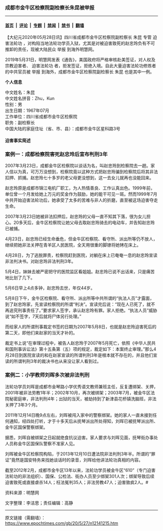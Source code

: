 ### 成都市金牛区检察院副检察长朱昆被举报

---

#### [首页](../../../..?n12141215) &nbsp;|&nbsp; [评论](../../../../../epoch-comment?n12141215) &nbsp;|&nbsp; [专题](../../../../../epoch-special?n12141215) &nbsp;|&nbsp; [禁闻](../../../../../epoch-news?n12141215) &nbsp;|&nbsp; [禁书](../../../../../books?n12141215) &nbsp;|&nbsp; [翻墙](https://github.com/gfw-breaker/nogfw/blob/master/README.md?n12141215)


<div class="post_content" id="artbody" itemprop="articleBody">
 <!-- article content begin -->
 <p>
  【大纪元2020年05月28日讯】四川省成都市金牛区检察院副检察长
  <ok href="https://www.epochtimes.com/gb/tag/%E6%9C%B1%E6%98%86.html">
   朱昆
  </ok>
  专管
  <ok href="https://www.epochtimes.com/gb/tag/%E8%BF%AB%E5%AE%B3%E6%B3%95%E8%BD%AE%E5%8A%9F.html">
   迫害法轮功
  </ok>
  ，对构陷当地法轮功学员入狱，尤其是对被迫害致死的赵忠玲负有不可推卸的责任，现被大陆民众
  <ok href="https://www.epochtimes.com/gb/tag/%E4%B8%BE%E6%8A%A5.html">
   举报
  </ok>
  到海外明慧网。
 </p>
 <p>
  2019年5月31日，明慧网发表《通告》，美国政府将严格审核赴美签证，对人权及宗教迫害者、
  <ok href="https://www.epochtimes.com/gb/tag/%E8%BF%AB%E5%AE%B3%E6%B3%95%E8%BD%AE%E5%8A%9F.html">
   迫害法轮功
  </ok>
  者，拒发签证，拒绝入境。自此大量迫害法轮功修炼者的中共官员被
  <ok href="https://www.epochtimes.com/gb/tag/%E4%B8%BE%E6%8A%A5.html">
   举报
  </ok>
  到海外，成都市金牛区检察院副检察长
  <ok href="https://www.epochtimes.com/gb/tag/%E6%9C%B1%E6%98%86.html">
   朱昆
  </ok>
  也是其中一例。
 </p>
 <p>
  <b>
   个人信息
  </b>
 </p>
 <p>
  中文姓名：朱昆
  <br/>
  中文姓名拼音：Zhu，Kun
  <br/>
  性别：男
  <br/>
  出生日期：1967年07月
  <br/>
  工作单位：四川省成都市金牛区检察院
  <br/>
  职务：副检察长
  <br/>
  中国大陆的家庭住址（省、市、县）：成都市金牛区星科路3号
 </p>
 <div class="ar_articleContent" id="ar_bArticleContent">
  <h4>
   <b>
    迫害事实简述
   </b>
  </h4>
  <h3>
   案例一：成都检察院害死赵忠玲后宣布判刑3年
  </h3>
  <p>
   2007年3月23日，成都金牛区检察院以谈话为名，叫赵忠玲到检察院去一趟。家人信以为真，可万万没想到，检察院竟以这种方式把赵忠玲骗到检察院后将其非法扣押、抓捕。赵忠玲七十多岁的老父母更没想到，这一去女儿就再也没能回来。
  </p>
  <p>
   赵忠玲原是成都市锦江电机厂职工，为人热情善良、工作认真出色。1999年前，单位曾一个月发给她上万元的奖金作为鼓励，她的能干可见一斑。然而1999年7月中共开始迫害法轮功后，她承受了太多的苦难与非人的折磨，直至被这场迫害夺走生命。
  </p>
  <p>
   2007年3月23日她被非法扣押后，赵忠玲的父母一直不知其下落，很为女儿担心。20多天后，金牛区检察院让她父母去取赵忠玲骑去的电动车，并告知赵忠玲已被捕。
  </p>
  <p>
   4月23日，赵忠玲已经生命垂危，但金牛区检察院、看守所、派出所等仍不放人，继续把她非法关押在青羊区人民医院，全天用很重的脚镣将她铐在床上。
  </p>
  <p>
   4月28日，为了逃脱罪责，检察院赶到医院，对躺在床上已奄奄一息的赵忠玲宣读非法判决书。对赵忠玲非法判刑3年。
  </p>
  <p>
   5月4日，妹妹去被严密把守的医院监区看姐姐。赵忠玲已说不出话来，只是痛苦地比划了几下。
  </p>
  <p>
   5月6日早上4点多钟，赵忠玲去世，年仅44岁。
  </p>
  <p>
   5月8日下午，金牛区检察院、看守所、派出所等中共所谓的“执法人员”才露面，到了赵忠玲家，先宣读检察院的所谓“判决”。宣读完后说：“现在人已死了，就不再追究刑事责任了。”要求家人签字，承认赵忠玲有罪。家人拒绝。“执法人员”威胁说“如不签字，7天后就将尸体另行处理。”
  </p>
  <p>
   而给家人的所谓刑事裁定书签的日期为2007年5月8日，也就是赵忠玲迫害死后的第二天，即他们来赵家的当天才补的。
  </p>
  <p>
   裁定书上说“在审理过程中，被告人赵忠玲于2007年5月死亡，依照《中华人民共和国刑事诉讼法》第十五条第（五）项的规定，裁定如下：本案终止审理。”那么4月28日到医院宣读的和在赵家宣读的所谓判刑3年是根本就不存在的，并且他们宣读的所谓判刑3年的裁决书也从来没让家人看到过。
  </p>
  <h3>
   案例二：小学教师刘晖多次被非法判刑
  </h3>
  <p>
   法轮功学员刘晖是成都市金琴路小学优秀语文教师兼班主任，反复遭绑架、关押，2001年被非法劳教1年半；2002年10月，再次被绑架；2003年7月，被金牛区法院秘密庭审，非法判刑4年；出狱的当天，被劫持到了新津县花桥镇洗脑班，非法关押了3年3个月。
  </p>
  <p>
   2011年12月14日晚9点左右，刘晖被闯入家中的警察绑架。她的家人一直未接到任何通知，经四处打听，才于十多天后从抚琴派出所处得知，刘晖已被抚琴派出所、金牛区国保警察绑架。
  </p>
  <p>
   据悉，刘晖自被绑架之日起就绝食抗议迫害。家人要求与刘晖见面，抚琴街办事处人员称金牛区国保队警察不准家人见。
  </p>
  <p>
   刘晖被金牛区检察院构陷，于2013年12月10日遭法院非法判刑3年半。所谓的“罪证”竟然是国安特务来找她谈话时的录音，刘晖给他讲法轮功真相的内容。
  </p>
  <p>
   截至2012年2月，成都市金牛区13年以来，法轮功学员被金牛区“610”（专门迫害法轮功的非法组织）、国保、公检法、街办人员至少绑架301人次；绑架导致后续迫害致死或直接虐杀14人；枉法冤判35人；非法劳教47人；迫害致疯2人。#
  </p>
  <p>
   资料来源：明慧网
  </p>
 </div>
 <div id="bArticleEnglishTranslation">
  文字整理：李洁思；责任编辑：高静
 </div>
 <!-- article content end -->
 <div id="below_article_ad">
 </div>
</div>


---

原文链接（需翻墙）：https://www.epochtimes.com/gb/20/5/27/n12141215.htm